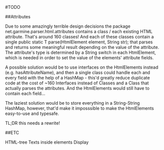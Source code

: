 #TODO

##Attributes

Due to some amazingly terrible design decisions the package net.garmine.parser.html.attributes contains a class / each existing HTML attribute. That's around 160 classes! And each of these classes contain a single public static T parse(HtmlElement element, String str); that parses and returns some meaningful result depending on the value of the attribute. The attribute's type is determined by a String switch in each HtmlElement, which is needed in order to set the value of the elements' attribute fields.

A possible solution would be to use interfaces on the HtmlElements instead (e.g. hasAttributeName), and then a single class could handle each and every field with the help of a HashMap - this'd greatly reduce duplicate code at the cost of ~160 Interfaces instead of Classes and a Class that actually parses the attributes. And the HtmlElements would still have to contain each field...

The laziest solution would be to store everything in a String-String HashMap, however, that'd make it imposssible to make the HtmlElements easy-to-use and typesafe.

TL;DR this needs a rewrite!

##ETC

HTML-tree
Texts inside elements
Display


